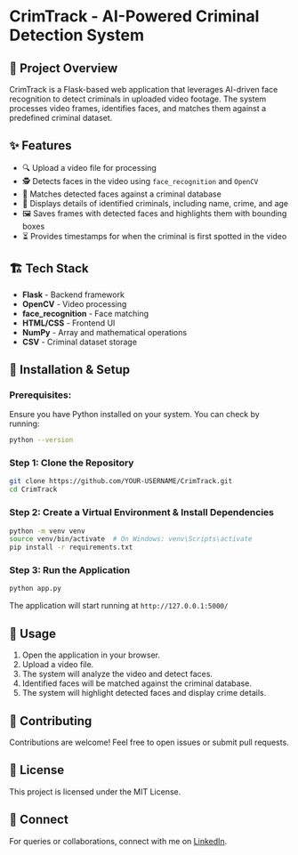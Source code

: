 # CrimTrack - AI-Powered Criminal Detection System

## 📌 Project Overview
CrimTrack is a Flask-based web application that leverages AI-driven face recognition to detect criminals in uploaded video footage. The system processes video frames, identifies faces, and matches them against a predefined criminal dataset.

## ✨ Features
- 🔍 Upload a video file for processing
- 🕵️ Detects faces in the video using `face_recognition` and `OpenCV`
- 📜 Matches detected faces against a criminal database
- 📌 Displays details of identified criminals, including name, crime, and age
- 🖼 Saves frames with detected faces and highlights them with bounding boxes
- ⏳ Provides timestamps for when the criminal is first spotted in the video

## 🏗 Tech Stack
- **Flask** - Backend framework
- **OpenCV** - Video processing
- **face_recognition** - Face matching
- **HTML/CSS** - Frontend UI
- **NumPy** - Array and mathematical operations
- **CSV** - Criminal dataset storage

## 🚀 Installation & Setup
### Prerequisites:
Ensure you have Python installed on your system. You can check by running:
```sh
python --version
```

### Step 1: Clone the Repository
```sh
git clone https://github.com/YOUR-USERNAME/CrimTrack.git
cd CrimTrack
```

### Step 2: Create a Virtual Environment & Install Dependencies
```sh
python -m venv venv
source venv/bin/activate  # On Windows: venv\Scripts\activate
pip install -r requirements.txt
```

### Step 3: Run the Application
```sh
python app.py
```
The application will start running at `http://127.0.0.1:5000/`

## 📌 Usage
1. Open the application in your browser.
2. Upload a video file.
3. The system will analyze the video and detect faces.
4. Identified faces will be matched against the criminal database.
5. The system will highlight detected faces and display crime details.

## 🔗 Contributing
Contributions are welcome! Feel free to open issues or submit pull requests.

## 📜 License
This project is licensed under the MIT License.

## 🤝 Connect
For queries or collaborations, connect with me on [LinkedIn](https://www.linkedin.com/in/sneha-k-kamble-48b733267/).
